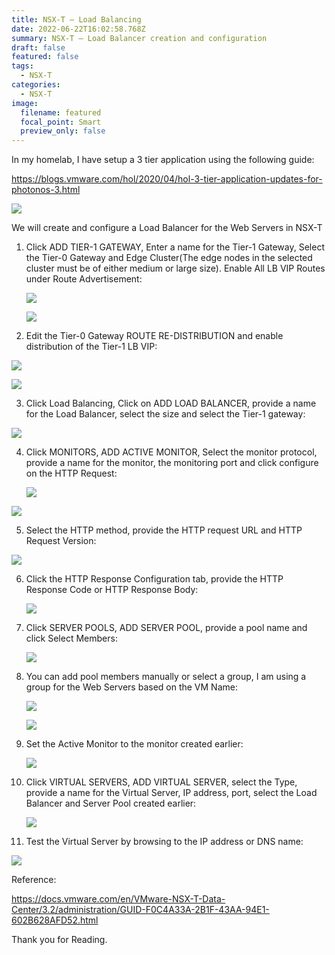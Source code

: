 ```yaml
---
title: NSX-T – Load Balancing
date: 2022-06-22T16:02:58.768Z
summary: NSX-T – Load Balancer creation and configuration
draft: false
featured: false
tags:
  - NSX-T
categories:
  - NSX-T
image:
  filename: featured
  focal_point: Smart
  preview_only: false
---
```

In my homelab, I have setup a 3 tier application using the following guide:

<https://blogs.vmware.com/hol/2020/04/hol-3-tier-application-updates-for-photonos-3.html>



![](nsx-t-load-balancer-3-tier-app.png)



We will create and configure a Load Balancer for the Web Servers in NSX-T



1. Click ADD TIER-1 GATEWAY, Enter a name for the Tier-1 Gateway, Select the Tier-0 Gateway and Edge Cluster(The edge nodes in the selected cluster must be of either medium or large size). Enable All LB VIP Routes under Route Advertisement:

   ![](nsx-t-load-balancer-t1.png)

   ![](nsx-t-t1-route-advertisement.png)
2. Edit the Tier-0 Gateway ROUTE RE-DISTRIBUTION and enable distribution of the Tier-1 LB VIP:

![](nsx-t-t0-route-advertisement1.png)

![](nsx-t-t0-route-advertisement2.png)

3. Click Load Balancing, Click on ADD LOAD BALANCER, provide a name for the Load Balancer, select the size and select the Tier-1 gateway:

![](nsx-t-load-balancer.png)



4. Click MONITORS, ADD ACTIVE MONITOR, Select the monitor protocol, provide a name for the monitor, the monitoring port and click configure on the HTTP Request:

   ![](nsx-t-load-balancer-add-monitor.png)

![](nsx-t-load-balancer-active-monitor.png)





5. Select the HTTP method, provide the HTTP request URL and HTTP Request Version:

![](nsx-t-load-balancer-active-monitor-request.png)



6. Click the HTTP Response Configuration tab, provide the HTTP Response Code or HTTP Response Body:

   ![](nsx-t-load-balancer-active-monitor-response.png)
7. Click SERVER POOLS, ADD SERVER POOL, provide a pool name and click Select Members:

   ![](nsx-t-load-balancer-server-pool.png)
8. You can add pool members manually or select a group, I am using a group for the Web Servers based on the VM Name:

   ![](nsx-t-load-balancer-server-pool-members.png)

   ![](nsx-t-load-balancer-server-pool-group.png)
9. Set the Active Monitor to the monitor created earlier:

   ![](nsx-t-load-balancer-server-pool-monitor.png)
10. Click VIRTUAL SERVERS, ADD VIRTUAL SERVER, select the Type, provide a name for the Virtual Server, IP address, port, select the Load Balancer and Server Pool created earlier:

    ![](nsx-t-load-balancer-virtual-server.png)
11. Test the Virtual Server by browsing to the IP address or DNS name:

![](nsx-t-load-balancer-testing.png)



Reference:

<https://docs.vmware.com/en/VMware-NSX-T-Data-Center/3.2/administration/GUID-F0C4A33A-2B1F-43AA-94E1-602B628AFD52.html>



Thank you for Reading.